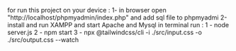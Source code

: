 for run this project on your device  ‌:
1- in browser open "http://localhost/phpmyadmin/index.php" and add sql file to phpmyadmi 
2-install and run XAMPP and start Apache and Mysql
in terminal run :
1 - node server.js
2 - npm start
3 - npx @tailwindcss/cli -i ./src/input.css -o ./src/output.css --watch
